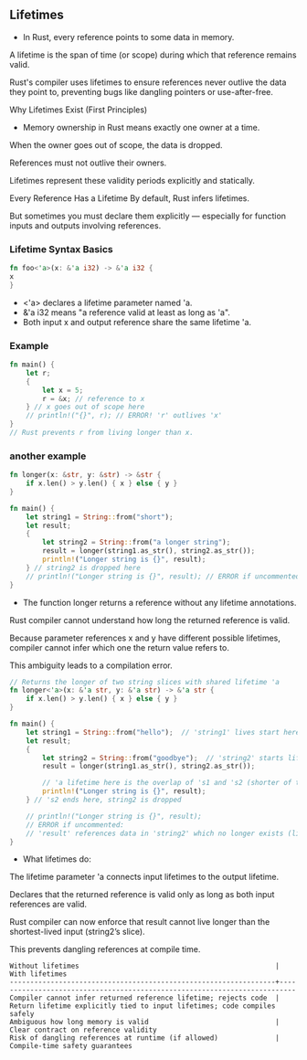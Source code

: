 ## Lifetimes

- In Rust, every reference points to some data in memory.

A lifetime is the span of time (or scope) during which that reference remains valid.

Rust's compiler uses lifetimes to ensure references never outlive the data they point to, preventing bugs like dangling pointers or use-after-free.

Why Lifetimes Exist (First Principles)

- Memory ownership in Rust means exactly one owner at a time.

When the owner goes out of scope, the data is dropped.

References must not outlive their owners.

Lifetimes represent these validity periods explicitly and statically.

Every Reference Has a Lifetime
By default, Rust infers lifetimes.

But sometimes you must declare them explicitly — especially for function inputs and outputs involving references.

### Lifetime Syntax Basics

```rust
fn foo<'a>(x: &'a i32) -> &'a i32 {
x
}
```

- <'a> declares a lifetime parameter named 'a.
- &'a i32 means "a reference valid at least as long as 'a".
- Both input x and output reference share the same lifetime 'a.

### Example

```rust
fn main() {
    let r;
    {
        let x = 5;
        r = &x; // reference to x
    } // x goes out of scope here
    // println!("{}", r); // ERROR! 'r' outlives 'x'
}
// Rust prevents r from living longer than x.
```

### another example

```rust
fn longer(x: &str, y: &str) -> &str {
    if x.len() > y.len() { x } else { y }
}

fn main() {
    let string1 = String::from("short");
    let result;
    {
        let string2 = String::from("a longer string");
        result = longer(string1.as_str(), string2.as_str());
        println!("Longer string is {}", result);
    } // string2 is dropped here
    // println!("Longer string is {}", result); // ERROR if uncommented - dangling reference
}

```

- The function longer returns a reference without any lifetime annotations.

Rust compiler cannot understand how long the returned reference is valid.

Because parameter references x and y have different possible lifetimes, compiler cannot infer which one the return value refers to.

This ambiguity leads to a compilation error.

```rust
// Returns the longer of two string slices with shared lifetime 'a
fn longer<'a>(x: &'a str, y: &'a str) -> &'a str {
    if x.len() > y.len() { x } else { y }
}

fn main() {
    let string1 = String::from("hello");  // 'string1' lives start here, label as lifetime 's1
    let result;
    {
        let string2 = String::from("goodbye");  // 'string2' starts lifetime 's2 here
        result = longer(string1.as_str(), string2.as_str());

        // 'a lifetime here is the overlap of 's1 and 's2 (shorter of the two lifetimes)
        println!("Longer string is {}", result);
    } // 's2 ends here, string2 is dropped

    // println!("Longer string is {}", result);
    // ERROR if uncommented:
    // 'result' references data in 'string2' which no longer exists (lifetime 's2 ended)
}


```

- What lifetimes do:

The lifetime parameter 'a connects input lifetimes to the output lifetime.

Declares that the returned reference is valid only as long as both input references are valid.

Rust compiler can now enforce that result cannot live longer than the shortest-lived input (string2’s slice).

This prevents dangling references at compile time.

```text
Without lifetimes                                                |  With lifetimes
-----------------------------------------------------------------+--------------------------------------------------------------------------
Compiler cannot infer returned reference lifetime; rejects code  |  Return lifetime explicitly tied to input lifetimes; code compiles safely
Ambiguous how long memory is valid                               |  Clear contract on reference validity
Risk of dangling references at runtime (if allowed)              |  Compile-time safety guarantees
```
